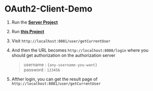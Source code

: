 # OAuth2-Client-Demo

1. Run the  [**Server Project**](https:/github.com/hjwforever/oauth2-jwt-sso-server)
2. Run **[this Project](https:/github.com/hjwforever/oauth2-client)**
3. Visit `http://localhost:8081/user/getCurrentUser`
4. And then the URL becomes `http://localhost:8080/login` where you should get authorization on the authorization server  
    > username :   `{any-username-you-want}`  
    password : `123456`

5. Afther login, you can get the result page of `http://localhost:8081/user/getCurrentUser`  